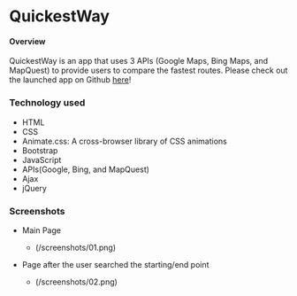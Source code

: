 # QuickestWay

#### Overview 

QuickestWay is an app that uses 3 APIs (Google Maps, Bing Maps, and MapQuest) to provide users to compare the fastest routes. Please check out the launched app on Github [here](https://dainee.github.io/Quickest_Way/)!

### Technology used

- HTML
- CSS
- Animate.css: A cross-browser library of CSS animations
- Bootstrap
- JavaScript
- APIs(Google, Bing, and MapQuest)
- Ajax
- jQuery

### Screenshots

- Main Page
  * (/screenshots/01.png)


- Page after the user searched the starting/end point
  * (/screenshots/02.png)